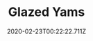 ---
templateKey: blog-post
featuredpost: false
date: 2020-02-23T00:22:22.711Z
title: Glazed Yams
description: Sweet and satisfying... The sugar gives it a hint of caramel. 
type: cooking
sellPrice: 200
energy: 200
health: 90
featuredimage: /img/Glazed_Yams.png
tags:
  - Yam
  - Sugar
  - edible
---